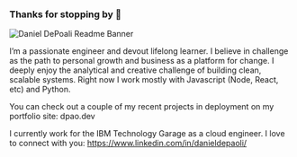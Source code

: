 ### Thanks for stopping by 👋

<img src="https://ddpgithubprojects.s3-us-west-2.amazonaws.com/GitHero.jpg" alt="Daniel DePoali Readme Banner">

I’m a passionate engineer and devout lifelong learner.  I believe in challenge as the path to personal growth and business as a platform for change.  I deeply enjoy the analytical and creative challenge of building clean, scalable systems.  Right now I work mostly with Javascript (Node, React, etc) and Python.

You can check out a couple of my recent projects in deployment on my portfolio site: dpao.dev

I currently work for the IBM Technology Garage as a cloud engineer.  I love to connect with you: https://www.linkedin.com/in/danieldepaoli/

<!--
**DanDePaoli/DanDePaoli** is a ✨ _special_ ✨ repository because its `README.md` (this file) appears on your GitHub profile.

Here are some ideas to get you started:

- 🔭 I’m currently working on ...
- 🌱 I’m currently learning ...
- 👯 I’m looking to collaborate on ...
- 🤔 I’m looking for help with ...
- 💬 Ask me about ...
- 📫 How to reach me: ...
- 😄 Pronouns: ...
- ⚡ Fun fact: ...
-->
